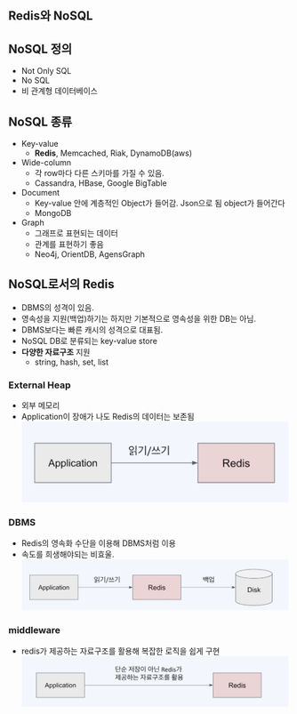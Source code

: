 ## Redis와 NoSQL

## NoSQL 정의
- Not Only SQL
- No SQL
- 비 관계형 데이터베이스

## NoSQL 종류

- Key-value
  - **Redis**, Memcached, Riak, DynamoDB(aws)
- Wide-column
  - 각 row마다 다른 스키마를 가질 수 있음.
  - Cassandra, HBase, Google BigTable
- Document
  - Key-value 안에 계층적인 Object가 들어감. Json으로 됨 object가 들어간다
  - MongoDB
- Graph
  - 그래프로 표현되는 데이터
  - 관계를 표현하기 좋음
  - Neo4j, OrientDB, AgensGraph

## NoSQL로서의 Redis

- DBMS의 성격이 있음.
- 영속성을 지원(백업)하기는 하지만 기본적으로 영속성을 위한 DB는 아님.
- DBMS보다는 빠른 캐시의 성격으로 대표됨.
- NoSQL DB로 분류되는 key-value store
- **다양한 자료구조** 지원  
  - string, hash, set, list

### External Heap
- 외부 메모리
- Application이 장애가 나도 Redis의 데이터는 보존됨 
![externalheap](../images/redis/externalheap.png)

### DBMS
- Redis의 영속화 수단을 이용해 DBMS처럼 이용
- 속도를 희생해야되는 비효울.
![dbms](../images/Redis/dbms.png)

### middleware
- redis가 제공하는 자료구조를 활용해 복잡한 로직을 쉽게 구현
![middleware](../images/Redis/middleware.png)